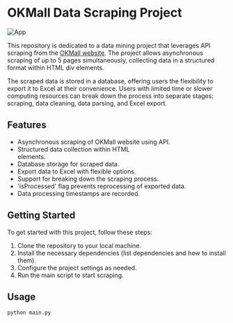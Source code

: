 # OKMall Data Scraping Project

![App](https://cdn.discordapp.com/attachments/1096569339886456883/1172168571997147197/Adsz1.webp)

This repository is dedicated to a data mining project that leverages API scraping from the [OKMall website](https://okmall.com). The project allows asynchronous scraping of up to 5 pages simultaneously, collecting data in a structured format within HTML div elements. 

The scraped data is stored in a database, offering users the flexibility to export it to Excel at their convenience. Users with limited time or slower computing resources can break down the process into separate stages: scraping, data cleaning, data parsing, and Excel export.

## Features

- Asynchronous scraping of OKMall website using API.
- Structured data collection within HTML <div> elements.
- Database storage for scraped data.
- Export data to Excel with flexible options.
- Support for breaking down the scraping process.
- 'isProcessed' flag prevents reprocessing of exported data.
- Data processing timestamps are recorded.

## Getting Started

To get started with this project, follow these steps:

1. Clone the repository to your local machine.
2. Install the necessary dependencies (list dependencies and how to install them).
3. Configure the project settings as needed.
4. Run the main script to start scraping.

## Usage

```python
python main.py
```
